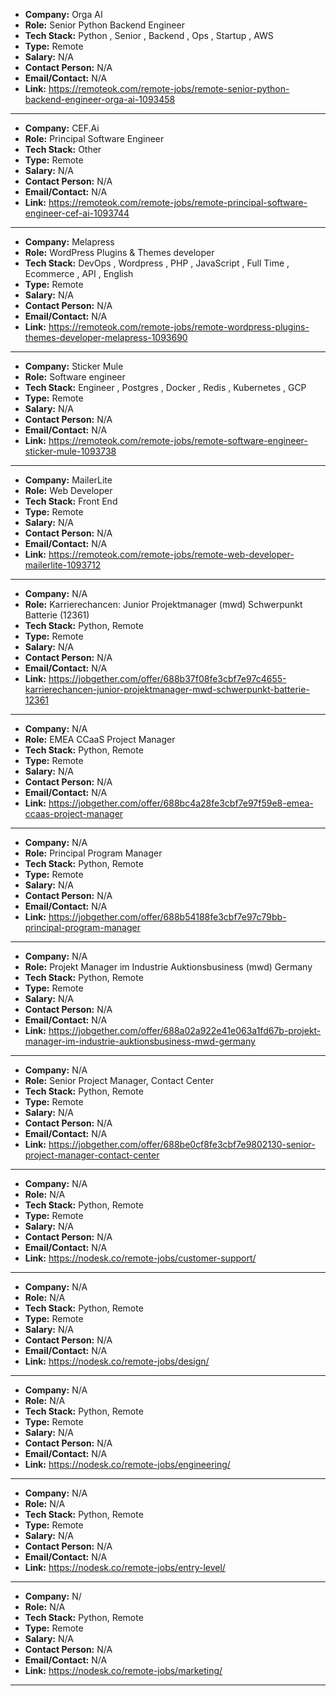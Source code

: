 - **Company:** Orga AI
- **Role:** Senior Python Backend Engineer
- **Tech Stack:** Python , Senior , Backend , Ops , Startup , AWS
- **Type:** Remote
- **Salary:** N/A
- **Contact Person:** N/A
- **Email/Contact:** N/A
- **Link:** https://remoteok.com/remote-jobs/remote-senior-python-backend-engineer-orga-ai-1093458

---
- **Company:** CEF.Ai
- **Role:** Principal Software Engineer
- **Tech Stack:** Other
- **Type:** Remote
- **Salary:** N/A
- **Contact Person:** N/A
- **Email/Contact:** N/A
- **Link:** https://remoteok.com/remote-jobs/remote-principal-software-engineer-cef-ai-1093744

---
- **Company:** Melapress
- **Role:** WordPress Plugins & Themes developer
- **Tech Stack:** DevOps , Wordpress , PHP , JavaScript , Full Time , Ecommerce , API , English
- **Type:** Remote
- **Salary:** N/A
- **Contact Person:** N/A
- **Email/Contact:** N/A
- **Link:** https://remoteok.com/remote-jobs/remote-wordpress-plugins-themes-developer-melapress-1093690

---
- **Company:** Sticker Mule
- **Role:** Software engineer
- **Tech Stack:** Engineer , Postgres , Docker , Redis , Kubernetes , GCP
- **Type:** Remote
- **Salary:** N/A
- **Contact Person:** N/A
- **Email/Contact:** N/A
- **Link:** https://remoteok.com/remote-jobs/remote-software-engineer-sticker-mule-1093738

---
- **Company:** MailerLite
- **Role:** Web Developer
- **Tech Stack:** Front End
- **Type:** Remote
- **Salary:** N/A
- **Contact Person:** N/A
- **Email/Contact:** N/A
- **Link:** https://remoteok.com/remote-jobs/remote-web-developer-mailerlite-1093712

---
- **Company:** N/A
- **Role:** Karrierechancen: Junior Projektmanager (mwd) Schwerpunkt Batterie (12361)
- **Tech Stack:** Python, Remote
- **Type:** Remote
- **Salary:** N/A
- **Contact Person:** N/A
- **Email/Contact:** N/A
- **Link:** https://jobgether.com/offer/688b37f08fe3cbf7e97c4655-karrierechancen-junior-projektmanager-mwd-schwerpunkt-batterie-12361

---
- **Company:** N/A
- **Role:** EMEA CCaaS Project Manager
- **Tech Stack:** Python, Remote
- **Type:** Remote
- **Salary:** N/A
- **Contact Person:** N/A
- **Email/Contact:** N/A
- **Link:** https://jobgether.com/offer/688bc4a28fe3cbf7e97f59e8-emea-ccaas-project-manager

---
- **Company:** N/A
- **Role:** Principal Program Manager
- **Tech Stack:** Python, Remote
- **Type:** Remote
- **Salary:** N/A
- **Contact Person:** N/A
- **Email/Contact:** N/A
- **Link:** https://jobgether.com/offer/688b54188fe3cbf7e97c79bb-principal-program-manager

---
- **Company:** N/A
- **Role:** Projekt Manager im Industrie Auktionsbusiness (mwd) Germany
- **Tech Stack:** Python, Remote
- **Type:** Remote
- **Salary:** N/A
- **Contact Person:** N/A
- **Email/Contact:** N/A
- **Link:** https://jobgether.com/offer/688a02a922e41e063a1fd67b-projekt-manager-im-industrie-auktionsbusiness-mwd-germany

---
- **Company:** N/A
- **Role:** Senior Project Manager, Contact Center
- **Tech Stack:** Python, Remote
- **Type:** Remote
- **Salary:** N/A
- **Contact Person:** N/A
- **Email/Contact:** N/A
- **Link:** https://jobgether.com/offer/688be0cf8fe3cbf7e9802130-senior-project-manager-contact-center

---
- **Company:** N/A
- **Role:** N/A
- **Tech Stack:** Python, Remote
- **Type:** Remote
- **Salary:** N/A
- **Contact Person:** N/A
- **Email/Contact:** N/A
- **Link:** https://nodesk.co/remote-jobs/customer-support/

---
- **Company:** N/A
- **Role:** N/A
- **Tech Stack:** Python, Remote
- **Type:** Remote
- **Salary:** N/A
- **Contact Person:** N/A
- **Email/Contact:** N/A
- **Link:** https://nodesk.co/remote-jobs/design/

---
- **Company:** N/A
- **Role:** N/A
- **Tech Stack:** Python, Remote
- **Type:** Remote
- **Salary:** N/A
- **Contact Person:** N/A
- **Email/Contact:** N/A
- **Link:** https://nodesk.co/remote-jobs/engineering/

---
- **Company:** N/A
- **Role:** N/A
- **Tech Stack:** Python, Remote
- **Type:** Remote
- **Salary:** N/A
- **Contact Person:** N/A
- **Email/Contact:** N/A
- **Link:** https://nodesk.co/remote-jobs/entry-level/

---
- **Company:** N/
- **Role:** N/A
- **Tech Stack:** Python, Remote
- **Type:** Remote
- **Salary:** N/A
- **Contact Person:** N/A
- **Email/Contact:** N/A
- **Link:** https://nodesk.co/remote-jobs/marketing/

---
